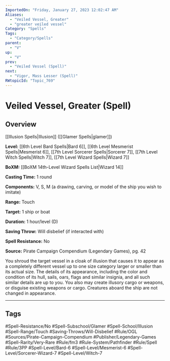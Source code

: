 ```yaml
---
ImportedOn: "Friday, January 27, 2023 12:02:47 AM"
Aliases:
  - "Veiled Vessel, Greater"
  - "greater veiled vessel"
Category: "Spells"
Tags:
  - "Category/Spells"
parent:
  - "V"
up:
  - "V"
prev:
  - "Veiled Vessel (Spell)"
next:
  - "Vigor, Mass Lesser (Spell)"
RWtopicId: "Topic_769"
---
```

# Veiled Vessel, Greater (Spell)
## Overview
[[Illusion Spells|Illusion]] ([[Glamer Spells|glamer]])

**Level:** [[6th Level Bard Spells|Bard 6]], [[6th Level Mesmerist Spells|Mesmerist 6]], [[7th Level Sorcerer Spells|Sorcerer 7]], [[7th Level Witch Spells|Witch 7]], [[7th Level Wizard Spells|Wizard 7]] 

**BoXM:** [[BoXM 14th-Level Wizard Spells List|Wizard 14]]

**Casting Time:** 1 round

**Components:** V, S, M (a drawing, carving, or model of the ship you wish to imitate)

**Range:** Touch

**Target:** 1 ship or boat

**Duration:** 1 hour/level (D)

**Saving Throw:** Will disbelief (if interacted with)

**Spell Resistance:** No

**Source:** Pirate Campaign Compendium (Legendary Games), pg. 42

You shroud the target vessel in a cloak of illusion that causes it to appear as a completely different vessel up to one size category larger or smaller than its actual size. The details of its appearance, including the color and condition of its hull, sails, oars, flags and similar insignia, and all such similar details are up to you. You also may create illusory cargo or weapons, or disguise existing weapons or cargo. Creatures aboard the ship are not changed in appearance.


---
## Tags
#Spell-Resistance/No #Spell-Subschool/Glamer #Spell-School/Illusion #Spell-Range/Touch #Saving-Throws/Will-Disbelief #Rule/OGL #Sources/Pirate-Campaign-Compendium #Publisher/Legendary-Games #Spell-Rarity/Very-Rare #Rule/fm3 #Rule-System/Pathfinder #Rule/Spell #Rule/3PP #Spell-Level/Bard-6 #Spell-Level/Mesmerist-6 #Spell-Level/Sorcerer-Wizard-7 #Spell-Level/Witch-7

